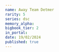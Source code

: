 ```yaml
---
name: Away Team Detmer
rarity: 5
series: dsc
memory_alpha:
bigbook_tier: 2
in_portal:
date: 19/02/2024
published: true
---
```



